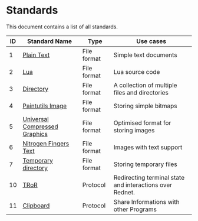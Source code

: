 # Standards
This document contains a list of all standards.

| ID  | Standard Name                                   | Type             | Use cases                                                    |
| --- | ----------------------------------------------- | ---------------- | ------------------------------------------------------------ |
| 1   | [Plain Text](1-plain.md)                        | File format      | Simple text documents                                        |
| 2   | [Lua](2-lua.md)                                 | File format      | Lua source code                                              |
| 3   | [Directory](3-directory.md)                     | File format      | A collection of multiple files and directories               |
| 4   | [Paintutils Image](4-paint.md)                  | File format      | Storing simple bitmaps                                       |
| 5   | [Universal Compressed Graphics](5-ucg.md)       | File format      | Optimised format for storing images                          |
| 6   | [Nitrogen Fingers Text](6-nft.md)               | File format      | Images with text support                                     |
| 7   | [Temporary directory](7-temp-directory.md)      | File format      | Storing temporary files                                      |
| 10  | [TRoR](10-tror.md)                              | Protocol         | Redirecting terminal state and interactions over Rednet.     |
| 11  | [Clipboard](11-clipboard.md)                    | Protocol         | Share Informations with other Programs                       |
